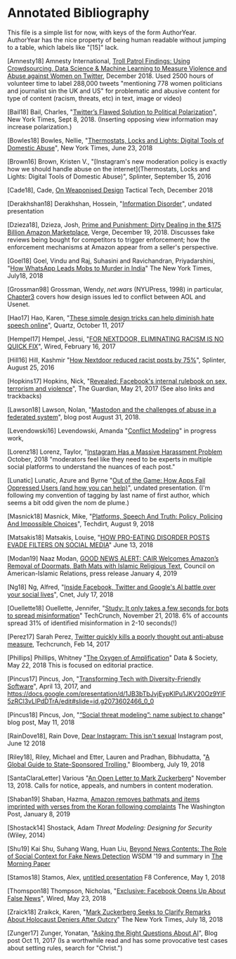 
# Annotated Bibliography

This file is a simple list for now, with keys of the form
AuthorYear.  AuthorYear has the nice property of being human readable
without jumping to a table, which labels like "[15]" lack.

[Amnesty18] Amnesty International, [Troll Patrol Findings: Using Crowdsourcing, Data Science & Machine Learning to
Measure Violence and Abuse against Women on Twitter](https://decoders.amnesty.org/projects/troll-patrol/findings), December 2018.  Used 2500 hours of volunteer time to label 288,000 tweets "mentioning 778 women politicians and journalist sin the UK and US" for problematic and abusive content for type of content (racism, threats, etc) in text, image or video)

[Bail18] Bail, Charles, "[Twitter’s Flawed Solution to Political Polarization](https://www.nytimes.com/2018/09/08/opinion/sunday/twitter-political-polarization.html)", New York Times, Sept 8, 2018.  (Inserting opposing view information may increase polarization.)

[Bowles18] Bowles, Nellie, "[Thermostats, Locks and Lights: Digital Tools of Domestic Abuse](https://www.nytimes.com/2018/06/23/technology/smart-home-devices-domestic-abuse.html)", New York Times, June 23, 2018

[Brown16] Brown, Kristen V., "[Instagram's new moderation policy is exactly how we should handle abuse on the internet](Thermostats, Locks and Lights: Digital Tools of Domestic Abuse)", Splinter, September 15, 2016

[Cade18], Cade, [On Weaponised Design](https://ourdataourselves.tacticaltech.org/posts/30-on-weaponised-design/) Tactical Tech, December 2018

[Derakhshan18] Derakhshan, Hossein, "[Information Disorder](https://docs.google.com/file/d/0B1ubBeZhttC4SVBvUTZwZWEtdTRrYjRhRl96RjZLcjRVZFlz/edit?filetype=mspresentation)", undated presentation

[Dzieza18], Dzieza, Josh, [Prime and Punishment: Dirty Dealing in the $175 Billion Amazon Marketplace](https://www.theverge.com/2018/12/19/18140799/amazon-marketplace-scams-seller-court-appeal-reinstatement), Verge, December 19, 2018.  Discusses fake reviews being bought for competitors to trigger enforcement; how the enforcement mechanisms at Amazon appear from a seller's perspective.

[Goel18] Goel, Vindu and Raj, Suhasini and Ravichandran,
Priyadarshini, "[How WhatsApp Leads Mobs to Murder in
India](https://www.nytimes.com/interactive/2018/07/18/technology/whatsapp-india-killings.html)"
The New York Times, July18, 2018

[Grossman98] Grossman, Wendy, *net.wars* (NYUPress, 1998) in particular,
[Chapter3](https://nyupress.org/netwars/pages/chapter03/ch03_02.html) covers how
design issues led to conflict between AOL and Usenet.

[Hao17] Hao, Karen, "[These simple design tricks can help diminish hate
speech online](https://qz.com/1093804/these-simple-design-tricks-can-help-diminish-hate-speech-online/)", Quartz, October 11, 2017


[Hempel17] Hempel, Jessi, "[FOR NEXTDOOR, ELIMINATING RACISM IS NO
QUICK FIX](https://www.wired.com/2017/02/for-nextdoor-eliminating-racism-is-no-quick-fix/)", Wired, February 16, 2017


[Hill16] Hill, Kashmir "[How Nextdoor reduced racist posts by 75%](https://splinternews.com/how-nextdoor-reduced-racist-posts-by-75-1793861389)", Splinter, August 25, 2016


[Hopkins17] Hopkins, Nick, "[Revealed: Facebook's internal rulebook on sex, terrorism and violence](https://www.theguardian.com/news/2017/may/21/revealed-facebook-internal-rulebook-sex-terrorism-violence)", The Guardian, May 21, 2017 (See also links and trackbacks)

[Lawson18] Lawson, Nolan, "[Mastodon and the challenges of abuse in a federated system](https://nolanlawson.com/2018/08/31/mastodon-and-the-challenges-of-abuse-in-a-federated-system/)", blog post August 31, 2018.  

[Levendowski16] Levendowski, Amanda "[Conflict Modeling](https://www.levendowski.net/conflict-modeling/)" in progress work, 

[Lorenz18] Lorenz, Taylor, "[Instagram Has a Massive Harassment Problem](https://www.theatlantic.com/technology/archive/2018/10/instagram-has-massive-harassment-problem/572890/) October, 2018  "moderators feel like they need to be experts in multiple social platforms to understand the nuances of each post."

[Lunatic] Lunatic, Azure and Byrne "[Out of the Game: How Apps Fail
Oppressed Users (and how you can
help)](https://docs.google.com/presentation/d/1FwUHS5wmDdGVJGwYsnvAuFmcTcC4ZbueU7baNlvkh14/edit#slide=id.p)",
undated presentation. (I'm following my convention of tagging by last name of first author,
which seems a bit odd given the nom de plume.)

[Masnick18] Masnick, Mike, "[Platforms, Speech And Truth: Policy, Policing And Impossible Choices](https://www.techdirt.com/articles/20180808/17090940397/platforms-speech-truth-policy-policing-impossible-choices.shtml)", Techdirt, August 9, 2018


[Matsakis18] Matsakis, Louise, "[HOW PRO-EATING DISORDER POSTS EVADE FILTERS ON SOCIAL MEDIA]( https://www.wired.com/story/how-pro-eating-disorder-posts-evade-social-media-filters/)" June 13, 2018

[Modan19] Naaz Modan, [GOOD NEWS ALERT: CAIR Welcomes Amazon’s Removal of Doormats, Bath Mats with Islamic Religious Text](https://www.cair.com/good_news_alert_cair_welcomes_amazon_s_removal_of_doormats_bath_mats_with_islamic_religious_text), Council on American-Islamic Relations, press release January 4, 2019

[Ng18] Ng, Alfred, "[Inside Facebook, Twitter and Google's AI battle
over your social lives](https://www.cnet.com/news/inside-facebook-twitter-and-googles-ai-battle-over-your-social-lives/)", Cnet, July 17, 2018

[Ouellette18] Ouellette, Jennifer, "[Study: It only takes a few seconds for bots to spread misinformation](https://arstechnica.com/science/2018/11/study-it-only-takes-a-few-seconds-for-bots-to-spread-misinformation/)" TechCrunch, November 21, 2018.  6% of accounts spread 31% of identified misinformation in 2-10 seconds(!)

[Perez17] Sarah Perez, [Twitter quickly kills a poorly thought out anti-abuse measure](https://techcrunch.com/2017/02/14/twitter-quickly-kills-a-poorly-thought-out-anti-abuse-measure/), Techcrunch, Feb 14, 2017

[Phillips] Phillips, Whitney "[The Oxygen of Amplification](https://datasociety.net/output/oxygen-of-amplification/)" Data & Society, May 22, 2018  This is focused on editorial practice.

[Pincus17] Pincus, Jon, "[Transforming Tech with Diversity-Friendly
Software](https://medium.com/a-change-is-coming/transforming-tech-with-diversity-friendly-software-338f56d91df
)", April 13, 2017, and
https://docs.google.com/presentation/d/1JB3bTbJvjEypKlPu1JKV20Oz9YlF5zRCl3vLIPdDTrA/edit#slide=id.g2073602466_0_0

[Pincus18] Pincus, Jon, "[“Social threat modeling”: name subject to change](https://medium.com/a-change-is-coming/social-threat-modeling-the-winds-of-change-are-in-the-air-8dc330479a50)" blog post, May 11, 2018 

[RainDove18], Rain Dove, [Dear Instagram: This isn't sexual](https://www.instagram.com/p/Bj7lqJTlhDt/?hl=en) Instagram post, June 12 2018

[Riley18], Riley, Michael and Etter, Lauren and Pradhan, Bibhudatta,
"[A Global Guide to State-Sponsored Trolling](https://www.bloomberg.com/features/2018-government-sponsored-cyber-militia-cookbook/)," Bloomberg, July 19,
2018

[SantaClaraLetter] Various "[An Open Letter to Mark Zuckerberg](https://santaclaraprinciples.org/open-letter/)"  November 13, 2018.  Calls for notice, appeals, and numbers in content moderation.

[Shaban19] Shaban, Hazma, [Amazon removes bathmats and items imprinted with verses from the Koran following complaints](https://www.washingtonpost.com/technology/2019/01/08/amazon-removes-bath-mats-items-imprinted-with-verses-koran-following-complaints/) The Washington Post, January 8, 2019

[Shostack14] Shostack, Adam *Threat Modeling: Designing for Security* (Wiley, 2014)

[Shu19] Kai Shu, Suhang Wang, Huan Liu, [Beyond News Contents:
The Role of Social Context for Fake News Detection](http://www.public.asu.edu/~skai2/files/wsdm_2019_fake_news.pdf) WSDM '19 and summary in [The Morning Paper](https://blog.acolyer.org/2019/02/13/beyond-news-contents-the-role-of-social-context-for-fake-news-detection/)

[Stamos18] Stamos, Alex, [untitled presentation](https://www.facebook.com/FacebookforDevelopers/videos/10155607404583553/) F8 Conference, May 1, 2018 

[Thomspon18] Thompson, Nicholas, "[Exclusive: Facebook Opens Up About False News](https://www.wired.com/story/exclusive-facebook-opens-up-about-false-news/)", Wired, May 23, 2018


[Zraick18] Zraikck, Karen, "[Mark Zuckerberg Seeks to Clarify Remarks
About Holocaust Deniers After Outcry](https://www.nytimes.com/2018/07/18/technology/mark-zuckerberg-facebook-holocaust-denial.html)" The New York Times, July 18, 2018


[Zunger17] Zunger, Yonatan, "[Asking the Right Questions About AI](https://medium.com/@yonatanzunger/asking-the-right-questions-about-ai-7ed2d9820c48)", Blog post Oct 11, 2017 (Is a worthwhile read and has some provocative test cases about
setting rules, search for "Christ.")


